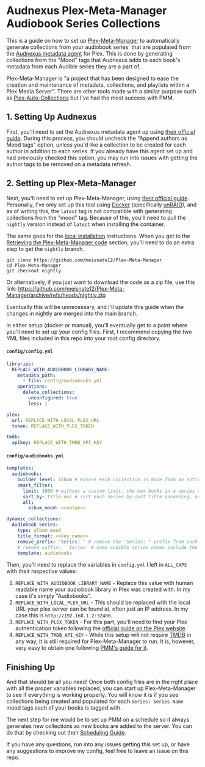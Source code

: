 # Audnexus Plex-Meta-Manager Audiobook Series Collections

This is a guide on how to set up
[Plex-Meta-Manager](https://github.com/meisnate12/Plex-Meta-Manager) to
automatically generate collections from your audiobook series' that are
populated from the
[Audnexus metadata agent](https://github.com/djdembeck/Audnexus.bundle) for
Plex. This is done by generating collections from the "Mood" tags that Audnexus
adds to each book's metadata from each Audible series they are a part of.

Plex-Meta-Manager is "a project that has been designed to ease the creation and
maintenance of metadata, collections, and playlists within a Plex Media Server".
There are other tools made with a similar purpose such as
[Plex-Auto-Collections](https://github.com/mza921/Plex-Auto-Collections) but
I've had the most success with PMM.

## 1. Setting Up Audnexus

First, you'll need to set the Audnexus metadata agent up using
[their official guide](https://github.com/djdembeck/Audnexus.bundle#-getting-started-).
During this process, you should uncheck the "Append authors as Mood tags"
option, unless you'd like a collection to be created for each author in addition
to each series. If you already have this agent set up and had previously checked
this option, you may run into issues with getting the author tags to be removed
on a metadata refresh.

## 2. Setting up Plex-Meta-Manager

Next, you'll need to set up Plex-Meta-Manager, using
[their official guide](https://metamanager.wiki/en/latest/home/installation.html).
Personally, I've only set up this tool using
[Docker](https://metamanager.wiki/en/latest/home/guides/docker.html)
(specifically
[unRAID](https://metamanager.wiki/en/latest/home/guides/unraid.html)), and as of
writing this, the `latest` tag is not compatible with generating collections
from the "mood" tag. Because of this, you'll need to pull the `nightly` version
instead of `latest` when installing the container.

The same goes for the
[local installation](https://metamanager.wiki/en/latest/home/guides/local.html)
instructions. When you get to the
[Retrieving the Plex-Meta-Manager code](https://metamanager.wiki/en/latest/home/guides/local.html#retrieving-the-plex-meta-manager-code)
section, you'll need to do an extra step to get the `nightly` branch.

```
git clone https://github.com/meisnate12/Plex-Meta-Manager
cd Plex-Meta-Manager
git checkout nightly
```

Or alternatively, if you just want to download the code as a zip file, use this
link:
https://github.com/meisnate12/Plex-Meta-Manager/archive/refs/heads/nightly.zip

Eventually this will be unnecessary, and I'll update this guide when the changes
in nightly are merged into the main branch.

In either setup (docker or manual), you'll eventually get to a point where
you'll need to set up your config files. First, I recommend copying the two YML
files included in this repo into your root config directory.

#### `config/config.yml`

```yml
libraries:
  REPLACE_WITH_AUDIOBOOK_LIBRARY_NAME:
    metadata_path:
      - file: config/audiobooks.yml
    operations:
      delete_collections:
        unconfigured: true
        less: 1

plex:
  url: REPLACE_WITH_LOCAL_PLEX_URL
  token: REPLACE_WITH_PLEX_TOKEN

tmdb:
  apikey: REPLACE_WITH_TMDB_API_KEY
```

#### `config/audiobooks.yml`

```yml
templates:
  audiobooks:
    builder_level: album # ensure each collection is made from an entire book's album, not individual tracks on it
    smart_filter:
      limit: 1000 # without a custom limit, the max books in a series will be cut off at 10.
      sort_by: title.asc # sort each series by sort title ascending, as the sort title for each book in a series (from the metadata agent) should keep them in order. without this, the books in the collection will be sorted by total plays.
      all:
        album_mood: <<value>>

dynamic_collections:
  Audiobook Series:
    type: album_mood
    title_format: <<key_name>>
    remove_prefix: 'Series: ' # remove the "Series: " prefix from each Series name added by Audnexus before creating a collection from it.
    # remove_suffix: ' Series' # some audible series names include the word "Series" at the end. If you'd like to remove that, uncomment this option.
    template: audiobooks
```

Then, you'll need to replace the variables in `config.yml` I left in `ALL_CAPS`
with their respective values:

1. `REPLACE_WITH_AUDIOBOOK_LIBRARY_NAME` - Replace this value with human
   readable name your audiobook library in Plex was created with. In my case
   it's simply "Audiobooks".
2. `REPLACE_WITH_LOCAL_PLEX_URL` - This should be replaced with the local URL
   your plex server can be found at, often just an IP address. In my case this
   is `http://192.168.1.2:32400`.
3. `REPLACE_WITH_PLEX_TOKEN` - For this part, you'll need to find your Plex
   authentication token following the
   [official guide on the Plex website](https://support.plex.tv/articles/204059436-finding-an-authentication-token-x-plex-token/).
4. `REPLACE_WITH_TMDB_API_KEY` - While this setup will not require
   [TMDB](https://www.themoviedb.org/) in any way, it is still required for
   Plex-Meta-Manager to run. It is, however, very easy to obtain one following
   [PMM's guide for it](https://metamanager.wiki/en/latest/home/guides/local.html#getting-a-tmdb-api-key).

## Finishing Up

And that should be all you need! Once both config files are in the right place
with all the proper variables replaced, you can start up Plex-Meta-Manager to
see if everything is working properly. You will know it is if you see
collections being created and populated for each `Series: Series Name` mood tags
each of your books is tagged with.

The next step for me would be to set up PMM on a schedule so it always generates
new collections as new books are added to the server. You can do that by
checking out their
[Scheduling Guide](https://metamanager.wiki/en/latest/home/guides/scheduling.html).

If you have any questions, run into any issues getting this set up, or have any
suggestions to improve my config, feel free to leave an issue on this repo.
